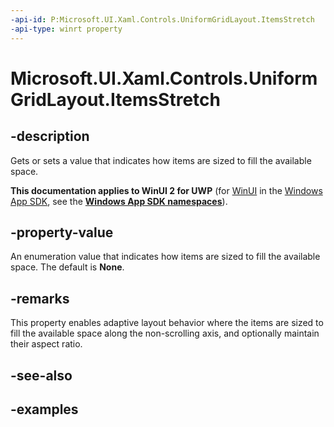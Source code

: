 ```yaml
---
-api-id: P:Microsoft.UI.Xaml.Controls.UniformGridLayout.ItemsStretch
-api-type: winrt property
---
```


# Microsoft.UI.Xaml.Controls.UniformGridLayout.ItemsStretch

<!--
public Microsoft.UI.Xaml.Controls.UniformGridLayoutItemsStretch ItemsStretch { get; set; }
-->

## -description

Gets or sets a value that indicates how items are sized to fill the available space.

**This documentation applies to WinUI 2 for UWP** (for [WinUI](/windows/apps/winui/winui3/) in the [Windows App SDK](/windows/apps/windows-app-sdk/), see the **[Windows App SDK namespaces](/windows/windows-app-sdk/api/winrt/)**).

## -property-value

An enumeration value that indicates how items are sized to fill the available space. The default is **None**.

## -remarks

This property enables adaptive layout behavior where the items are sized to fill the available space along the non-scrolling axis, and optionally maintain their aspect ratio. 

## -see-also

## -examples

